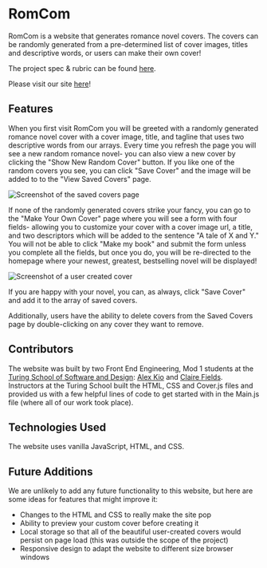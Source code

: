 # RomCom

RomCom is a website that generates romance novel covers. The covers can be randomly generated from a pre-determined list of cover images, titles and descriptive words, or users can make their own cover!

The project spec & rubric can be found [here](https://frontend.turing.io/projects/module-1/romcom-pair.html).

Please visit our site [here](https://clairefields15.github.io/romcom/)!

## Features

When you first visit RomCom you will be greeted with a randomly generated romance novel cover with a cover image, title, and tagline that uses two descriptive words from our arrays. Every time you refresh the page you will see a new random romance novel- you can also view a new cover by clicking the "Show New Random Cover" button. If you like one of the random covers you see, you can click "Save Cover" and the image will be added to to the "View Saved Covers" page.

![Screenshot of the saved covers page](https://i.imgur.com/ZNXUVmf.jpg)

If none of the randomly generated covers strike your fancy, you can go to the "Make Your Own Cover" page where you will see a form with four fields- allowing you to customize your cover with a cover image url, a title, and two descriptors which will be added to the sentence "A tale of X and Y." You will not be able to click "Make my book" and submit the form unless you complete all the fields, but once you do, you will be re-directed to the homepage where your newest, greatest, bestselling novel will be displayed!

![Screenshot of a user created cover](https://i.imgur.com/meY1Whd.png)

If you are happy with your novel, you can, as always, click "Save Cover" and add it to the array of saved covers.

Additionally, users have the ability to delete covers from the Saved Covers page by double-clicking on any cover they want to remove.

## Contributors

The website was built by two Front End Engineering, Mod 1 students at the [Turing School of Software and Design](https://turing.io/): [Alex Kio](https://github.com/alexmkio/) and [Claire Fields](https://github.com/clairefields15/). Instructors at the Turing School built the HTML, CSS and Cover.js files and provided us with a few helpful lines of code to get started with in the Main.js file (where all of our work took place).

## Technologies Used

The website uses vanilla JavaScript, HTML, and CSS.

## Future Additions

We are unlikely to add any future functionality to this website, but here are some ideas for features that might improve it:

* Changes to the HTML and CSS to really make the site pop
* Ability to preview your custom cover before creating it
* Local storage so that all of the beautiful user-created covers would persist on page load (this was outside the scope of the project)
* Responsive design to adapt the website to different size browser windows
